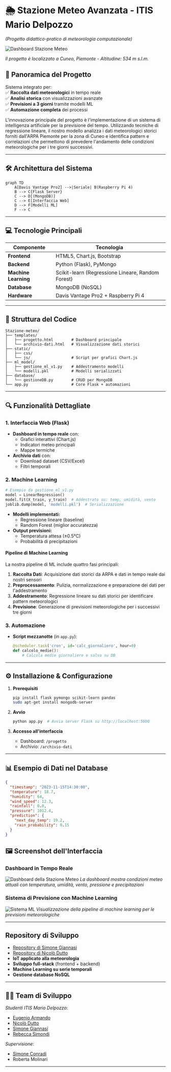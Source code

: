 # **🌦️ Stazione Meteo Avanzata - ITIS Mario Delpozzo**  
*(Progetto didattico-pratico di meteorologia computazionale)*  

![Dashboard Stazione Meteo](https://via.placeholder.com/800x400?text=Dashboard+Stazione+Meteo)

*Il progetto è localizzato a Cuneo, Piemonte - Altitudine: 534 m s.l.m.*  

## **📌 Panoramica del Progetto**  
Sistema integrato per:  
✅ **Raccolta dati meteorologici** in tempo reale  
✅ **Analisi storica** con visualizzazioni avanzate  
✅ **Previsioni a 3 giorni** tramite modelli ML  
✅ **Automazione completa** dei processi  

L'innovazione principale del progetto è l'implementazione di un sistema di intelligenza artificiale per la previsione del tempo. Utilizzando tecniche di regressione lineare, il nostro modello analizza i dati meteorologici storici forniti dall'ARPA Piemonte per la zona di Cuneo e identifica pattern e correlazioni che permettono di prevedere l'andamento delle condizioni meteorologiche per i tre giorni successivi.  

---

## **🛠️ Architettura del Sistema**  
```mermaid
graph TD
    A[Davis Vantage Pro2] -->|Seriale| B(Raspberry Pi 4)
    B --> C{Flask Server}
    C --> D[(MongoDB)]
    C --> E[Interfaccia Web]
    D --> F[Modelli ML]
    F --> C
```

---

## **💻 Tecnologie Principali**  

| Componente       | Tecnologia                                  |
|------------------|--------------------------------------------|
| **Frontend**     | HTML5, Chart.js, Bootstrap                 |
| **Backend**      | Python (Flask), PyMongo                    |
| **Machine Learning** | Scikit-learn (Regressione Lineare, Random Forest) |
| **Database**     | MongoDB (NoSQL)                            |
| **Hardware**     | Davis Vantage Pro2 + Raspberry Pi 4        |

---

## **📂 Struttura del Codice**  

```
Stazione-meteo/
├── templates/
│   ├── progetto.html        # Dashboard principale
│   └── archivio-dati.html   # Visualizzazione dati storici
├── static/
│   ├── css/
│   └── js/                  # Script per grafici Chart.js
├── ml_model/
│   ├── gestione_ml_v1.py    # Addestramento modelli
│   └── modelli.pkl          # Modelli serializzati
├── database/
│   └── gestioneDB.py        # CRUD per MongoDB
└── app.py                   # Core Flask + automazioni
```

---

## **🔍 Funzionalità Dettagliate**  

### **1. Interfaccia Web (Flask)**  
- **Dashboard in tempo reale** con:  
  - Grafici interattivi (Chart.js)  
  - Indicatori meteo principali  
  - Mappe termiche  
- **Archivio dati** con:  
  - Download dataset (CSV/Excel)  
  - Filtri temporali  

### **2. Machine Learning**  
```python
# Esempio da gestione_ml_v1.py
model = LinearRegression()
model.fit(X_train, y_train)  # Addestrato su: temp, umidità, vento
joblib.dump(model, 'modelli.pkl')  # Serializzazione
```
- **Modelli implementati:**  
  - Regressione lineare (baseline)  
  - Random Forest (miglior accuratezza)  
- **Output previsioni:**  
  - Temperatura attesa (±0.5°C)  
  - Probabilità di precipitazioni  

#### **Pipeline di Machine Learning**
La nostra pipeline di ML include quattro fasi principali:
1. **Raccolta Dati**: Acquisizione dati storici da ARPA e dati in tempo reale dai nostri sensori
2. **Preprocessamento**: Pulizia, normalizzazione e preparazione dei dati per l'addestramento
3. **Addestramento**: Regressione lineare su dati storici per identificare pattern meteorologici
4. **Previsione**: Generazione di previsioni meteorologiche per i successivi tre giorni  

### **3. Automazione**  
- **Script mezzanotte** (in `app.py`):  
  ```python
  @scheduler.task('cron', id='calc_giornaliero', hour=0)
  def calcolo_medie():
      # Calcola medie giornaliere e salva su DB
  ```

---

## **⚙️ Installazione & Configurazione**  

1. **Prerequisiti**  
   ```bash
   pip install flask pymongo scikit-learn pandas
   sudo apt-get install mongodb-server
   ```

2. **Avvio**  
   ```bash
   python app.py  # Avvia server Flask su http://localhost:5000
   ```

3. **Accesso all'interfaccia**  
   - Dashboard: `/progetto`  
   - Archivio: `/archivio-dati`  

---

## **📊 Esempio di Dati nel Database**  
```json
{
  "timestamp": "2023-11-15T14:30:00",
  "temperature": 18.7,
  "humidity": 64,
  "wind_speed": 12.3,
  "rainfall": 0.0,
  "pressure": 1012.4,
  "prediction": {
    "next_day_temp": 19.2,
    "rain_probability": 0.15
  }
}
```

## **🖼️ Screenshot dell'Interfaccia**

### Dashboard in Tempo Reale
![Dashboard della Stazione Meteo](/api/placeholder/800x400?text=Dashboard+Stazione+Meteo)
*La dashboard mostra condizioni meteo attuali con temperatura, umidità, vento, pressione e precipitazioni*

### Sistema di Previsione con Machine Learning
![Sistema ML](/api/placeholder/800x400?text=Sistema+di+Previsione+ML)
*Visualizzazione della pipeline di machine learning per le previsioni meteorologiche*

---

## **Repository di Sviluppo**
- [Repository di Simone Giannasi](https://github.com/simoneGiannasi/Stazione_Meteo)
- [Repository di Nicolò Dutto](https://github.com/niconico11/SEN-Meteo)  
- **IoT applicato alla meteorologia**  
- **Sviluppo full-stack** (frontend + backend)  
- **Machine Learning su serie temporali**  
- **Gestione database NoSQL**  

---


## **👨‍🏫 Team di Sviluppo**  
*Studenti ITIS Mario Delpozzo*:  
- [Eugenio Armando](https://github.com/itisAE)  
- [Nicolò Dutto](https://github.com/niconico11)  
- [Simone Giannasi](https://github.com/simoneGiannasi)  
- [Rebecca Simondi](https://github.com/sbeb4)  

*Supervisione*:  
- [Simone Conradi](https://github.com/profConradi)
- Roberta Molinari  

---
